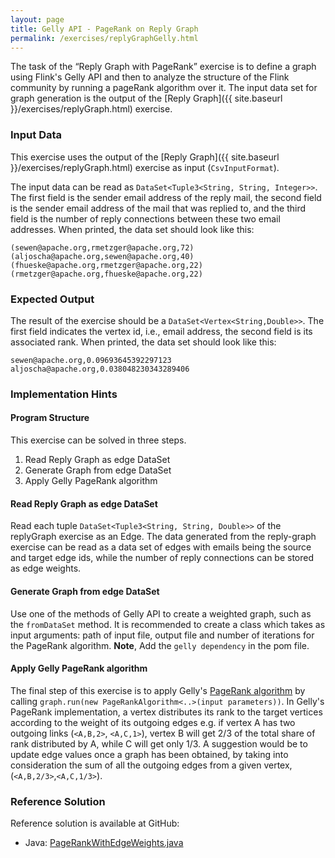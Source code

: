 ```yaml
---
layout: page
title: Gelly API - PageRank on Reply Graph
permalink: /exercises/replyGraphGelly.html
---
```

The task of the “Reply Graph with PageRank” exercise is to define a graph using Flink's Gelly API and then to analyze the structure of the Flink community by running a pageRank algorithm over it.
The input data set for graph generation is the output of the  [Reply Graph]({{ site.baseurl }}/exercises/replyGraph.html) exercise.


### Input Data

This exercise uses the output of the [Reply Graph]({{ site.baseurl }}/exercises/replyGraph.html) exercise as input (`CsvInputFormat`).

The input data can be read as `DataSet<Tuple3<String, String, Integer>>`. The first field is the sender email address of the reply mail, the second field is the sender email address of the mail that was replied to, and the third field is the number of reply connections between these two email addresses. When printed, the data set should look like this:

~~~
(sewen@apache.org,rmetzger@apache.org,72)
(aljoscha@apache.org,sewen@apache.org,40)
(fhueske@apache.org,rmetzger@apache.org,22)
(rmetzger@apache.org,fhueske@apache.org,22)
~~~


### Expected Output


The result of the exercise should be a `DataSet<Vertex<String,Double>>`. The first field indicates the vertex id, i.e., email address, the second field is its associated rank.
When printed, the data set should look like this:

~~~
sewen@apache.org,0.09693645392297123
aljoscha@apache.org,0.038048230343289406
~~~

### Implementation Hints

#### Program Structure

This exercise can be solved in three steps.

1. Read Reply Graph as edge DataSet
1. Generate Graph from edge DataSet
1. Apply Gelly PageRank algorithm

#### Read Reply Graph as edge DataSet

Read each tuple `DataSet<Tuple3<String, String, Double>>` of the replyGraph exercise as an Edge. The data generated from the reply-graph exercise can be read as a data set of edges with emails being the source and target edge ids, while the number of reply connections can be stored as edge weights. 

#### Generate Graph from edge DataSet

Use one of the methods of Gelly API to create a weighted graph, such as the `fromDataSet` method. It is recommended to create a class which takes as input arguments: path of input file, output file and number of iterations for the PageRank algorithm. **Note**, Add the `gelly dependency` in the pom file.

#### Apply Gelly PageRank algorithm

The final step of this exercise is to apply Gelly's [PageRank algorithm](https://github.com/apache/flink/blob/master/flink-staging/flink-gelly/src/main/java/org/apache/flink/graph/library/PageRankAlgorithm.java) by calling `graph.run(new PageRankAlgorithm<..>(input parameters))`. In Gelly's PageRank implementation, a vertex distributes its rank to the target vertices according to the weight of its outgoing edges e.g. if vertex A has two outgoing links (`<A,B,2>`, `<A,C,1>`), vertex B will get 2/3 of the total share of rank distributed by A, while C will get only 1/3. A suggestion would be to update edge values once a graph has been obtained, by taking into consideration the sum of all the outgoing edges from a given vertex,(`<A,B,2/3>`,`<A,C,1/3>`). 

### Reference Solution

Reference solution is available at GitHub:

- Java: [PageRankWithEdgeWeights.java](https://github.com/dataArtisans/flink-training-exercises/blob/master/src/main/java/com/dataArtisans/flinkTraining/exercises/gellyJava/PageRankWithEdgeWeights.java)
